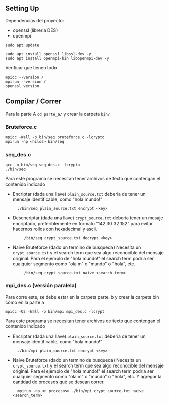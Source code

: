 ## Setting Up
Dependencias del proyecto:
- openssl (libreria DES)
- openmpi

```
sudo apt update

sudo apt install openssl libssl-dev -y
sudo apt install openmpi-bin libopenmpi-dev -y
```

Verificar que tienen todo
```
mpicc --version /
mpirun --version /
openssl version
```

## Compilar / Correr

Para la parte A `cd parte_a/` y crear la carpeta `bin/`
### Bruteforce.c
```
mpicc -Wall -o bin/seq bruteforce.c -lcrypto
mpirun -np <hilos> bin/seq
```

### seq_des.c
```
gcc -o bin/seq seq_des.c -lcrypto
./bin/seq
```
Para este programa se necesitan tener archivos de texto que contengan el contenido indicado

- Encriptar (dada una llave)
  `plain_source.txt` deberia de tener un mensaje identificable, como "hola mundo!"
  ```
    ./bin/seq plain_source.txt encrypt <key>
  ```
- Desencriptar (dada una llave)
    `crypt_source.txt` deberia tener un mesaje encriptado, preferiblemente en formato "142 30 32 152" para evitar hacernos rollos con hexadecimal y ascii.
    ```
        ./bin/seq crypt_source.txt decrypt <key>
    ```
- Naive Bruteforce (dado un termino de busqueda)
    Necesita un `crypt_source.txt` y el search term que sea algo reconocible del mensaje original. Para el ejemplo de "hola mundo!" el search term podria ser cualquier segmento como "ola m" o "mundo" o "hola", etc.
    ```
        ./bin/seq crypt_source.txt naive <search_term>
    ```
### mpi_des.c (versión paralela)
Para corre este, se debe estar en la carpeta parte_b y crear la carpeta bin cómo en la parte a
```
mpicc -O2 -Wall -o bin/mpi mpi_des.c -lcrypt
```
Para este programa se necesitan tener archivos de texto que contengan el contenido indicado

- Encriptar (dada una llave)
  `plain_source.txt` deberia de tener un mensaje identificable, como "hola mundo!"
  ```
    ./bin/mpi plain_source.txt encrypt <key>
  ```
- Naive Bruteforce (dado un termino de busqueda)
    Necesita un `crypt_source.txt` y el search term que sea algo reconocible del mensaje original. Para el ejemplo de "hola mundo!" el search term podria ser cualquier segmento como "ola m" o "mundo" o "hola", etc. Y agregar la cantidad de procesos qué se desean correr.
    ```
      mpirun -np <n procesos> ./bin/mpi crypt_source.txt naive <search_term>
    ```